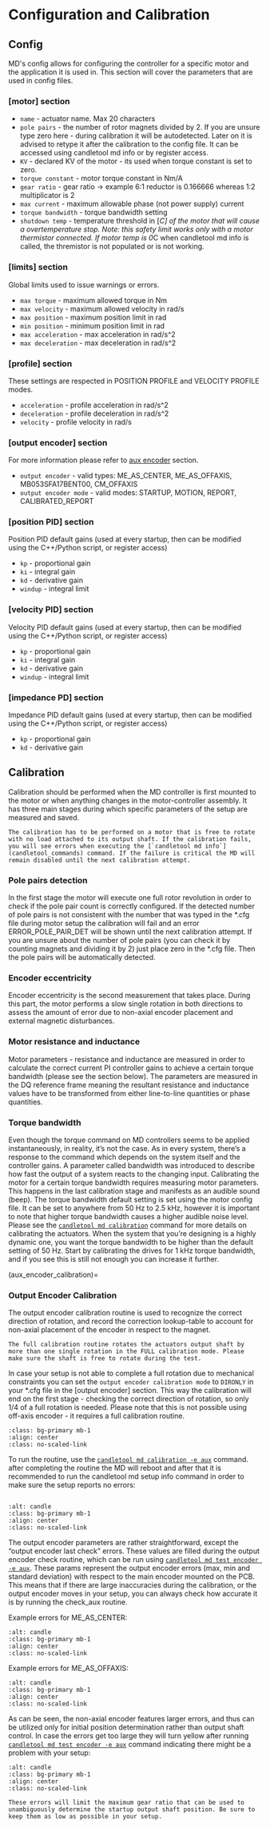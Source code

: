 # Configuration and Calibration

## Config

MD's config allows for configuring the controller for a specific motor and the application it is
used in. This section will cover the parameters that are used in config files.

### [motor] section

- `name` - actuator name. Max 20 characters
- `pole pairs` - the number of rotor magnets divided by 2. If you are unsure type zero here - during
  calibration it will be autodetected. Later on it is advised to retype it after the calibration to
  the config file. It can be accessed using candletool md info or by register access.
- `KV` - declared KV of the motor - its used when torque constant is set to zero.
- `torque constant` - motor torque constant in Nm/A
- `gear ratio` - gear ratio -> example 6:1 reductor is 0.166666 whereas 1:2 multiplicator is 2
- `max current` - maximum allowable phase (not power supply) current
- `torque bandwidth` - torque bandwidth setting
- `shutdown temp` - temperature threshold in \[*C\] of the motor that will cause a overtemperature
  stop. Note: this safety limit works only with a motor thermistor connected. If motor temp is 0*C
  when candletool md info is called, the thremistor is not populated or is not working.

### [limits] section

Global limits used to issue warnings or errors.

- `max torque` - maximum allowed torque in Nm
- `max velocity` - maximum allowed velocity in rad/s
- `max position` - maximum position limit in rad
- `min position` - minimum position limit in rad
- `max acceleration` - max acceleration in rad/s^2
- `max deceleration` - max deceleration in rad/s^2

### [profile] section

These settings are respected in POSITION PROFILE and VELOCITY PROFILE modes.

- `acceleration` - profile acceleration in rad/s^2
- `deceleration` - profile deceleration in rad/s^2
- `velocity` - profile velocity in rad/s

### [output encoder] section

For more information please refer to [aux encoder](aux_encoders) section.

- `output encoder` - valid types: ME_AS_CENTER, ME_AS_OFFAXIS, MB053SFA17BENT00, CM_OFFAXIS
- `output encoder mode` - valid modes: STARTUP, MOTION, REPORT, CALIBRATED_REPORT

### [position PID] section

Position PID default gains (used at every startup, then can be modified using the C++/Python script,
or register access)

- `kp` - proportional gain
- `ki` - integral gain
- `kd` - derivative gain
- `windup` - integral limit

### [velocity PID] section

Velocity PID default gains (used at every startup, then can be modified using the C++/Python script,
or register access)

- `kp` - proportional gain
- `ki` - integral gain
- `kd` - derivative gain
- `windup` - integral limit

### [impedance PD] section

Impedance PID default gains (used at every startup, then can be modified using the C++/Python
script, or register access)

- `kp` - proportional gain
- `kd` - derivative gain

## Calibration

Calibration should be performed when the MD controller is first mounted to the motor or when
anything changes in the motor-controller assembly. It has three main stages during which specific
parameters of the setup are measured and saved.

```{note}
The calibration has to be performed on a motor that is free to rotate with no load attached to its output shaft. If the calibration fails, you will see errors when executing the [`candletool md info`](candletool_commands) command. If the failure is critical the MD will remain disabled until the next calibration attempt.
```

### Pole pairs detection

In the first stage the motor will execute one full rotor revolution in order to check if the pole
pair count is correctly configured. If the detected number of pole pairs is not consistent with the
number that was typed in the \*.cfg file during motor setup the calibration will fail and an error
ERROR_POLE_PAIR_DET will be shown until the next calibration attempt. If you are unsure about the
number of pole pairs (you can check it by counting magnets and dividing it by 2) just place zero in
the \*.cfg file. Then the pole pairs will be automatically detected.

### Encoder eccentricity

Encoder eccentricity is the second measurement that takes place. During this part, the motor
performs a slow single rotation in both directions to assess the amount of error due to non-axial
encoder placement and external magnetic disturbances.

### Motor resistance and inductance

Motor parameters - resistance and inductance are measured in order to calculate the correct current
PI controller gains to achieve a certain torque bandwidth (please see the section below). The
parameters are measured in the DQ reference frame meaning the resultant resistance and inductance
values have to be transformed from either line-to-line quantities or phase quantities.

### Torque bandwidth

Even though the torque command on MD controllers seems to be applied instantaneously, in reality,
it’s not the case. As in every system, there’s a response to the command which depends on the system
itself and the controller gains. A parameter called bandwidth was introduced to describe how fast
the output of a system reacts to the changing input. Calibrating the motor for a certain torque
bandwidth requires measuring motor parameters. This happens in the last calibration stage and
manifests as an audible sound (beep). The torque bandwidth default setting is set using the motor
config file. It can be set to anywhere from 50 Hz to 2.5 kHz, however it is important to note that
higher torque bandwidth causes a higher audible noise level. Please see the
[`candletool md calibration`](candletool_commands) command for more details on calibrating the
actuators. When the system that you’re designing is a highly dynamic one, you want the torque
bandwidth to be higher than the default setting of 50 Hz. Start by calibrating the drives for 1 kHz
torque bandwidth, and if you see this is still not enough you can increase it further.

(aux_encoder_calibration)=

### Output Encoder Calibration

The output encoder calibration routine is used to recognize the correct direction of rotation, and
record the correction lookup-table to account for non-axial placement of the encoder in respect to
the magnet.

```{warning}
The full calibration routine rotates the actuators output shaft by more than one single rotation in the FULL calibration mode. Please make sure the shaft is free to rotate during the test.
```

In case your setup is not able to complete a full rotation due to mechanical constraints you can set
the `output encoder calibration mode` to `DIRONLY` in your \*.cfg file in the [output encoder]
section. This way the calibration will end on the first stage - checking the correct direction of
rotation, so only 1/4 of a full rotation is needed. Please note that this is not possible using
off-axis encoder - it requires a full calibration routine.

```{figure} images/Calibration/output_calibration_requirements.png
:class: bg-primary mb-1
:align: center
:class: no-scaled-link
```

To run the routine, use the [`candletool md calibration -e aux`](candletool_commands) command. after
completing the routine the MD will reboot and after that it is recommended to run the candletool md
setup info command in order to make sure the setup reports no errors:

```{figure} images/Calibration/mdtool_setup_info_allok.png

:alt: candle
:class: bg-primary mb-1
:align: center
:class: no-scaled-link
```

The output encoder parameters are rather straightforward, except the “output encoder last check”
errors. These values are filled during the output encoder check routine, which can be run using
[`candletool md test encoder -e aux`](candletool_commands). These params represent the output
encoder errors (max, min and standard deviation) with respect to the main encoder mounted on the
PCB. This means that if there are large inaccuracies during the calibration, or the output encoder
moves in your setup, you can always check how accurate it is by running the check_aux routine.

Example errors for ME_AS_CENTER:

```{figure} images/Calibration/errors_encoder_center.png
:alt: candle
:class: bg-primary mb-1
:align: center
:class: no-scaled-link
```

Example errors for ME_AS_OFFAXIS:

```{figure} images/Calibration/errors_encoder_offaxis.png
:alt: candle
:class: bg-primary mb-1
:align: center
:class: no-scaled-link
```

As can be seen, the non-axial encoder features larger errors, and thus can be utilized only for
initial position determination rather than output shaft control. In case the errors get too large
they will turn yellow after running [`candletool md test encoder -e aux`](candletool_commands)
command indicating there might be a problem with your setup:

```{figure} images/Calibration/errors_yellow.png
:alt: candle
:class: bg-primary mb-1
:align: center
:class: no-scaled-link
```

```{note}
These errors will limit the maximum gear ratio that can be used to unambiguously determine the startup output shaft position. Be sure to keep them as low as possible in your setup.
```
